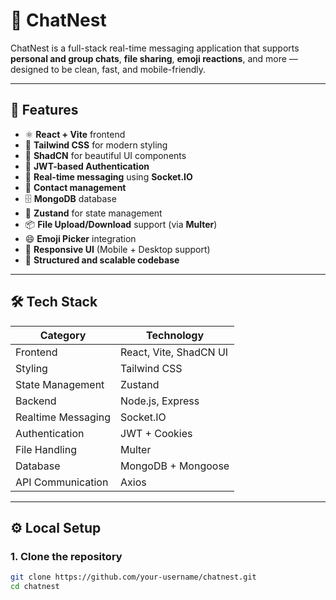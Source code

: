 # 💬 ChatNest

ChatNest is a full-stack real-time messaging application that supports **personal and group chats**, **file sharing**, **emoji reactions**, and more — designed to be clean, fast, and mobile-friendly.

---

## 🚀 Features

- ⚛️ **React + Vite** frontend
- 🎨 **Tailwind CSS** for modern styling
- 🧩 **ShadCN** for beautiful UI components
- 🔐 **JWT-based Authentication**
- 💬 **Real-time messaging** using **Socket.IO**
- 👤 **Contact management**
- 🗄️ **MongoDB** database
- 🧠 **Zustand** for state management
- 📦 **File Upload/Download** support (via **Multer**)
- 😄 **Emoji Picker** integration
- 📱 **Responsive UI** (Mobile + Desktop support)
- 🧾 **Structured and scalable codebase**

---

## 🛠️ Tech Stack

| Category            | Technology             |
|---------------------|------------------------|
| Frontend            | React, Vite, ShadCN UI |
| Styling             | Tailwind CSS           |
| State Management    | Zustand                |
| Backend             | Node.js, Express       |
| Realtime Messaging  | Socket.IO              |
| Authentication      | JWT + Cookies          |
| File Handling       | Multer                 |
| Database            | MongoDB + Mongoose     |
| API Communication   | Axios                  |

---


## ⚙️ Local Setup

### 1. Clone the repository
```bash
git clone https://github.com/your-username/chatnest.git
cd chatnest
